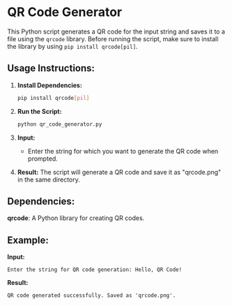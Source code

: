 # QR Code Generator

This Python script generates a QR code for the input string and saves it to a file using the `qrcode` library. Before running the script, make sure to install the library by using `pip install qrcode[pil]`.

## Usage Instructions:

1. **Install Dependencies:**
    ```bash
    pip install qrcode[pil]
    ```

2. **Run the Script:**
    ```bash
    python qr_code_generator.py
    ```

3. **Input:**
   - Enter the string for which you want to generate the QR code when prompted.

4. **Result:**
   The script will generate a QR code and save it as "qrcode.png" in the same directory.


## Dependencies:
__qrcode__: A Python library for creating QR codes.

## Example:

**Input:**
```plaintext
Enter the string for QR code generation: Hello, QR Code!
```

**Result:**
```plaintext
QR code generated successfully. Saved as 'qrcode.png'.
```
